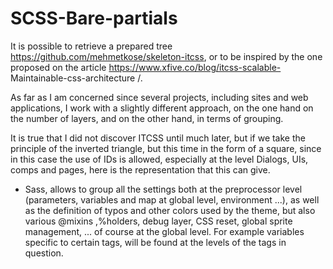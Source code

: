 # SCSS-Bare-partials

It is possible to retrieve a prepared tree https://github.com/mehmetkose/skeleton-itcss, or to be inspired by the one proposed on the article https://www.xfive.co/blog/itcss-scalable- Maintainable-css-architecture /.

As far as I am concerned since several projects, including sites and web applications, I work with a slightly different approach, on the one hand on the number of layers, and on the other hand, in terms of grouping.

It is true that I did not discover ITCSS until much later, but if we take the principle of the inverted triangle, but this time in the form of a square, since in this case the use of IDs is allowed, especially at the level Dialogs, UIs, comps and pages, here is the representation that this can give.

* Sass, allows to group all the settings both at the preprocessor level (parameters, variables and map at global level, environment ...), as well as the definition of typos and other colors used by the theme, but also various @mixins ,%holders, debug layer, CSS reset, global sprite management, ... of course at the global level. For example variables specific to certain tags, will be found at the levels of the tags in question.
